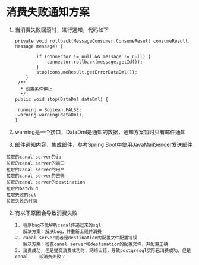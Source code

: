 # 消费失败通知方案

1. 当消费失败回滚时，进行通知，代码如下

   ```
   private void rollback(MessageConsumer.ConsumeResult consumeResult, Message message) {

           if (connector != null && message != null) {
               connector.rollback(message.getId());
           }
           stop(consumeResult.getErrorDataDml());
       }
    /**
     * 设置条件停止
     */
   public void stop(DataDml dataDml) {

   	running = Boolean.FALSE;
   	warning.warning(dataDml);
   }
   ```

2. warning是一个接口，DataDml是通知的数据，通知方案暂时只有邮件通知

3. 邮件通知内容，集成邮件，参考[Spring Boot中使用JavaMailSender发送邮件](http://blog.didispace.com/springbootmailsender/)

```
拉取的canal server的ip
拉取的canal server的端口
拉取的canal server的用户
拉取的canal server的密码
拉取的canal server的destination
拉取的batchId
拉取失败的sql
拉取失败的时间
```

2. 有以下原因会导致消费失败

   ```
   1. 程序bug不能解析canal传递过来的sql
      解决方案：解决bug，并重新上线并消费
   2. canal server或者是destination的配置文件配置错误
      解决方案：检查canal server和destination的配置文件，并配置正确
   3. 消费成功，但是提交消费成功时，网络出错，导致postgresql实际已消费成功，但是canal    却消费失败？
   ```